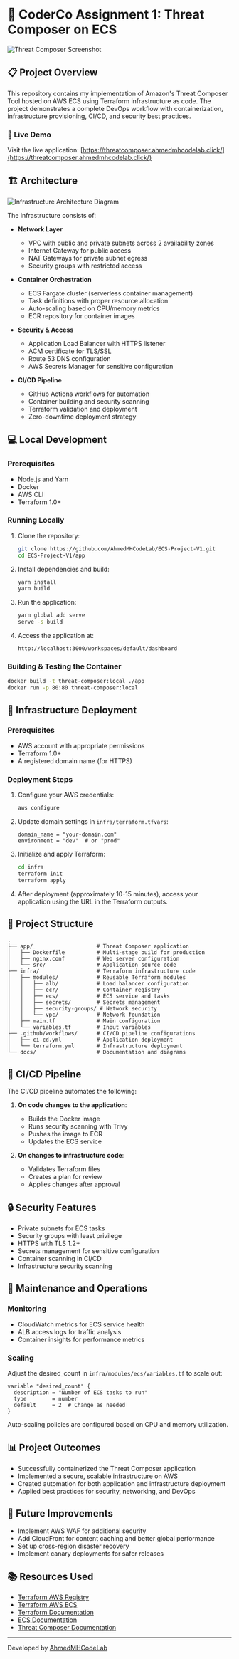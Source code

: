 # 🚀 CoderCo Assignment 1: Threat Composer on ECS

![Threat Composer Screenshot](docs/threat-composer-screenshot.png)

## 📋 Project Overview

This repository contains my implementation of Amazon's Threat Composer Tool hosted on AWS ECS using Terraform infrastructure as code. The project demonstrates a complete DevOps workflow with containerization, infrastructure provisioning, CI/CD, and security best practices.

### 🔗 Live Demo

Visit the live application: [https://threatcomposer.ahmedmhcodelab.click/](https://threatcomposer.ahmedmhcodelab.click/)

## 🏗️ Architecture

![Infrastructure Architecture Diagram](docs/architecture-diagram.png)

The infrastructure consists of:

- **Network Layer**
  - VPC with public and private subnets across 2 availability zones
  - Internet Gateway for public access
  - NAT Gateways for private subnet egress
  - Security groups with restricted access

- **Container Orchestration**
  - ECS Fargate cluster (serverless container management)
  - Task definitions with proper resource allocation
  - Auto-scaling based on CPU/memory metrics
  - ECR repository for container images

- **Security & Access**
  - Application Load Balancer with HTTPS listener
  - ACM certificate for TLS/SSL
  - Route 53 DNS configuration
  - AWS Secrets Manager for sensitive configuration

- **CI/CD Pipeline**
  - GitHub Actions workflows for automation
  - Container building and security scanning
  - Terraform validation and deployment
  - Zero-downtime deployment strategy

## 💻 Local Development

### Prerequisites

- Node.js and Yarn
- Docker
- AWS CLI
- Terraform 1.0+

### Running Locally

1. Clone the repository:
   ```bash
   git clone https://github.com/AhmedMHCodeLab/ECS-Project-V1.git
   cd ECS-Project-V1/app
   ```

2. Install dependencies and build:
   ```bash
   yarn install
   yarn build
   ```

3. Run the application:
   ```bash
   yarn global add serve
   serve -s build
   ```

4. Access the application at:
   ```
   http://localhost:3000/workspaces/default/dashboard
   ```

### Building & Testing the Container

```bash
docker build -t threat-composer:local ./app
docker run -p 80:80 threat-composer:local
```

## 🔧 Infrastructure Deployment

### Prerequisites

- AWS account with appropriate permissions
- Terraform 1.0+
- A registered domain name (for HTTPS)

### Deployment Steps

1. Configure your AWS credentials:
   ```bash
   aws configure
   ```

2. Update domain settings in `infra/terraform.tfvars`:
   ```hcl
   domain_name = "your-domain.com"
   environment = "dev"  # or "prod"
   ```

3. Initialize and apply Terraform:
   ```bash
   cd infra
   terraform init
   terraform apply
   ```

4. After deployment (approximately 10-15 minutes), access your application using the URL in the Terraform outputs.

## 📁 Project Structure

```
.
├── app/                    # Threat Composer application
│   ├── Dockerfile          # Multi-stage build for production
│   ├── nginx.conf          # Web server configuration
│   └── src/                # Application source code
├── infra/                  # Terraform infrastructure code
│   ├── modules/            # Reusable Terraform modules
│   │   ├── alb/            # Load balancer configuration
│   │   ├── ecr/            # Container registry
│   │   ├── ecs/            # ECS service and tasks
│   │   ├── secrets/        # Secrets management
│   │   ├── security-groups/ # Network security
│   │   └── vpc/            # Network foundation
│   ├── main.tf             # Main configuration
│   └── variables.tf        # Input variables
├── .github/workflows/      # CI/CD pipeline configurations
│   ├── ci-cd.yml           # Application deployment
│   └── terraform.yml       # Infrastructure deployment
└── docs/                   # Documentation and diagrams
```

## 🔄 CI/CD Pipeline

The CI/CD pipeline automates the following:

1. **On code changes to the application**:
   - Builds the Docker image
   - Runs security scanning with Trivy
   - Pushes the image to ECR
   - Updates the ECS service

2. **On changes to infrastructure code**:
   - Validates Terraform files
   - Creates a plan for review
   - Applies changes after approval

## 🔒 Security Features

- Private subnets for ECS tasks
- Security groups with least privilege
- HTTPS with TLS 1.2+
- Secrets management for sensitive configuration
- Container scanning in CI/CD
- Infrastructure security scanning

## 🔄 Maintenance and Operations

### Monitoring

- CloudWatch metrics for ECS service health
- ALB access logs for traffic analysis
- Container insights for performance metrics

### Scaling

Adjust the desired_count in `infra/modules/ecs/variables.tf` to scale out:

```hcl
variable "desired_count" {
  description = "Number of ECS tasks to run"
  type        = number
  default     = 2  # Change as needed
}
```

Auto-scaling policies are configured based on CPU and memory utilization.

## 📊 Project Outcomes

- Successfully containerized the Threat Composer application
- Implemented a secure, scalable infrastructure on AWS
- Created automation for both application and infrastructure deployment
- Applied best practices for security, networking, and DevOps

## 🔮 Future Improvements

- Implement AWS WAF for additional security
- Add CloudFront for content caching and better global performance
- Set up cross-region disaster recovery
- Implement canary deployments for safer releases

## 📚 Resources Used

- [Terraform AWS Registry](https://registry.terraform.io/providers/hashicorp/aws/latest/docs)
- [Terraform AWS ECS](https://registry.terraform.io/providers/hashicorp/aws/latest/docs/resources/ecs_service)
- [Terraform Documentation](https://www.terraform.io/docs/index.html)
- [ECS Documentation](https://docs.aws.amazon.com/ecs/index.html)
- [Threat Composer Documentation](https://github.com/awslabs/threat-composer)

---

Developed by [AhmedMHCodeLab](https://github.com/AhmedMHCodeLab) 
